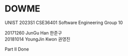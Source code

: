 # DOWME
UNIST 2023S1 CSE36401 Software Engineering Group 10

20171260 JunGu Han 한준구   
20181014 YoungJin Kwon 권영진

Part II Done